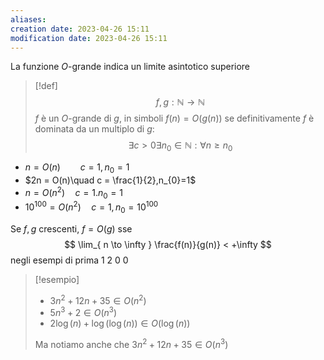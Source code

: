 ```yaml
---
aliases: 
creation date: 2023-04-26 15:11
modification date: 2023-04-26 15:11
---
```

La funzione $O$-grande indica un limite asintotico superiore
>[!def]
>$$f,g : \mathbb{N} \to \mathbb{N}$$
>$f$ è un $O$-grande di $g$, in simboli $f(n) = O(g(n))$ se definitivamente $f$ è dominata da un multiplo di $g$:
>$$ \exists c > 0 \exists n_{0} \in \mathbb{N} : \forall n \geq n_{0} $$

- $n = O(n)\qquad c =1, n_{0}=1$
- $2n = O(n)\quad c = \frac{1}{2},n_{0}=1$
- $n = O(n^2)\quad c = 1. n_{0}=1$
- $10^{100} = O(n^2)\quad c=1, n_{0} = 10^{100}$

Se $f,g$ crescenti, $f = O(g)$ sse
$$ \lim_{ n \to \infty } \frac{f(n)}{g(n)} < +\infty $$
negli esempi di prima
1
2
0
0

>[!esempio]
>- $3n^2 + 12n + 35 \in O(n^2)$
>- $5n^3 + 2 \in O(n^3)$
>- $2\log(n) + \log(\log(n)) \in O(\log(n))$
>
>Ma notiamo anche che $3n^2 + 12n + 35 \in O(n^3)$